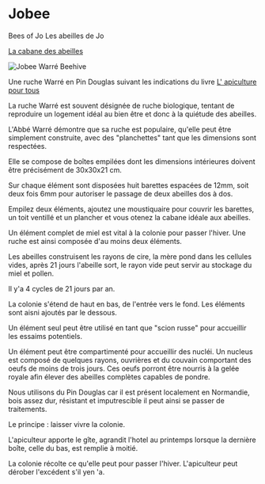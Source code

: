 # Jobee
Bees of Jo
  Les abeilles de Jo

[La cabane des abeilles](http://jodaille.org/index.php/Project/Jobee)

![Jobee Warré Beehive](http://jodaille.org/Jobee_Chateau-Guillaume-Warre-Behive.jpg)

Une ruche Warré en Pin Douglas suivant les indications
du livre [L' apiculture pour tous](http://warre.biobees.com/warre_5th_edition.pdf) 

La ruche Warré est souvent désignée de ruche biologique,
tentant de reproduire un logement idéal au bien être
et donc à la quiétude des abeilles.

L'Abbé Warré démontre que sa ruche est populaire,
qu'elle peut être simplement construite, avec des "planchettes"
tant que les dimensions sont respectées.

Elle se compose de boîtes empilées dont les dimensions intérieures
doivent être précisément de 30x30x21 cm.

Sur chaque élément sont disposées huit barettes espacées de 12mm,
soit deux fois 6mm pour autoriser le passage de deux abeilles 
dos à dos.

Empilez deux éléments, ajoutez une moustiquaire pour couvrir 
les barettes, un toit ventillé et un plancher et vous otenez la
cabane idéale aux abeilles.

Un élément complet de miel est vital à la colonie pour passer
l'hiver. Une ruche est ainsi composée d'au moins deux éléments.

Les abeilles construisent les rayons de cire, la mère pond dans
les cellules vides, après 21 jours l'abeille sort, le rayon vide
peut servir au stockage du miel et pollen.

Il y'a 4 cycles de 21 jours par an.

La colonie s'étend de haut en bas, de l'entrée vers le fond.
Les éléments sont aisni ajoutés par le dessous.

Un élément seul peut être utilisé en tant que "scion russe" 
pour accueillir les essaims potentiels.

Un élément peut être compartimenté pour accueillir des nucléi. 
Un nucleus est composé de quelques rayons, ouvrières 
et du couvain comportant des oeufs de moins de trois jours.
Ces oeufs porront être nourris  à la gelée royale 
afin élever des abeilles complètes capables de pondre.

Nous utilisons du Pin Douglas car il est présent localement
en Normandie, bois assez dur, résistant et imputrescible il
peut ainsi se passer de traitements.

Le principe : laisser vivre la colonie.

L'apiculteur apporte le gîte, agrandit l'hotel au printemps
lorsque la dernière boîte, celle du bas, est remplie à moitié.

La colonie récolte ce qu'elle peut pour passer l'hiver.
L'apiculteur peut dérober l'excédent s'il yen 'a.

